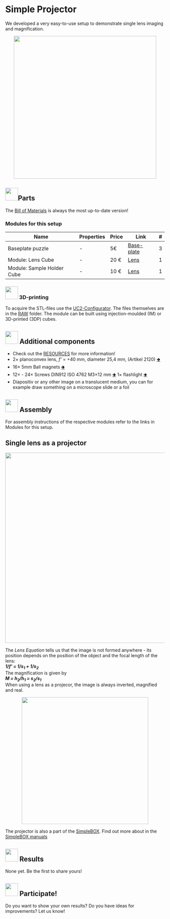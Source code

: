 # Simple Projector
We developed a very easy-to-use setup to demonstrate single lens imaging and magnification.

<p align="center">
<img src="./IMAGES/UC2_Setups_12_Projector.png" width="450">
</p>

## <img src="./IMAGES/D.png" width="40">Parts
The [Bill of Materials](https://docs.google.com/spreadsheets/d/1U1MndGKRCs0LKE5W8VGreCv9DJbQVQv7O6kgLlB6ZmE/edit?usp=sharing) is always the most up-to-date version!

### Modules for this setup

|  Name | Properties  |  Price | Link  | # |
|---|---|---|---|---|
|  Baseplate puzzle| - | 5€  | [Base-plate](../../CAD/ASSEMBLY_Baseplate/)  | 3|
|  Module: Lens Cube | -  | 20 €  | [Lens](../../CAD/ASSEMBLY_CUBE_Lens)  | 1|
|  Module: Sample Holder Cube | -  | 10 €  | [Lens](../../CAD/ASSEMBLY_CUBE_Sample_Holder)  | 1|

### <img src="./IMAGES/P.png" width="40"> 3D-printing
To acquire the STL-files use the [UC2-Configurator](https://uc2configurator.netlify.app/). The files themselves are in the [RAW](../RAW/STL) folder. The module can be built using injection-moulded (IM) or 3D-printed (3DP) cubes.

## <img src="./IMAGES/B.png" width="40"> Additional components
* Check out the [RESOURCES](../../TUTORIALS/RESOURCES) for more information!
* 2× planoconvex lens, *f'* = +40 mm, diameter 25,4 mm, (Artikel 2120) [🢂](https://optikbaukasten.de/)
* 16× 5mm Ball magnets [🢂](https://www.magnetmax.de/Neodym-Kugelmagnete/Magnetkugel-Kugelmagnet-O-5-0-mm-Neodym-vernickelt-N40-haelt-400-g::158.html)
* 12× - 24× Screws DIN912 ISO 4762 M3×12 mm [🢂](https://eshop.wuerth.de/Zylinderschraube-mit-Innensechskant-SHR-ZYL-ISO4762-88-IS25-A2K-M3X12/00843%20%2012.sku/de/DE/EUR/)
1× flashlight [🢂](https://www.pollin.de/p/led-taschenlampe-alu-5-w-cree-led-3xmicro-schwarz-b-ware-535448)
* Diapositiv or any other image on a translucent medium, you can for example draw something on a microscope slide or a foil

## <img src="./IMAGES/A.png" width="40"> Assembly
For assembly instructions of the respective modules refer to the links in Modules for this setup.

## Single lens as a projector
<p align="center">
<img src="./IMAGES/UC2_projector_01.png" width="600">
</p>

The *Lens Equation* tells us that the image is not formed anywhere - its position depends on the position of the object and the focal length of the lens:  
***1/f' = 1/s<sub>1</sub> + 1/s<sub>2</sub>***  
The magnification is given by  
***M = h<sub>2</sub>/h<sub>1</sub> = s<sub>2</sub>/s<sub>1</sub>***  
When using a lens as a projecor, the image is always inverted, magnified and real.

<p align="center">
<img src="./IMAGES/UC2_projector_02.png" width="400">
</p>

The projector is also a part of the [SimpleBOX](../../TheBOX/SimpleBOX). Find out more about in the [SimpleBOX manuals](../../../TheBOX/SimpleBOX/DOCUMENTS)

## <img src="./IMAGES/E.png" width="40"> Results
None yet. Be the first to share yours!

## <img src="./IMAGES/S.png" width="40"> Participate!

Do you want to show your own results? Do you have ideas for improvements? Let us know!
